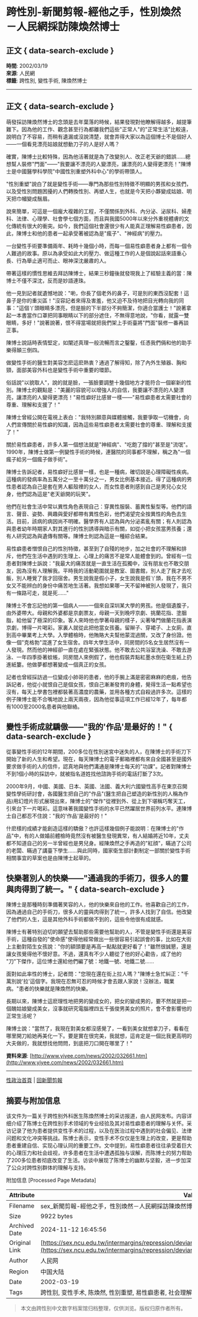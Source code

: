 # 跨性別-新聞剪報-經他之手，性別煥然 －人民網採訪陳煥然博士

## 正文 { data-search-exclude }


**時間**: 2002/03/19  
**來源**: 人民網  
**標籤**: 跨性別, 變性手術, 陳煥然博士  

---

## 正文 { data-search-exclude }

萌發採訪陳煥然博士的念頭是去年葉落的時候，結果發現對他瞭解得越多，越提筆難下。因為他的工作、觀念甚至行為都離我們這些"正常人"的"正常生活"比較遠，說明白了不容易，而稍有遺漏或沒說清楚，就會弄得大家以為這個博士不是個好人 ——一個看見漂亮姑娘就想動刀子的人是好人嗎？

確實，陳博士比較特殊，因為他活著就是為了改變別人、改正老天爺的錯誤……總想幫人裝修"門面"——"我要讓不漂亮的人變漂亮，讓漂亮的人變得更漂亮！"陳博士是中國醫學科學院"中國性別重塑外科中心"的學術帶頭人。

"性別重塑"說白了就是變性手術——專門為那些性別特徵不明顯的男孩和女孩們，以及受性別問題困擾的人們轉換性別、再塑人生，也就是今天把小夥變成姑娘、明天把巾幗變成鬚眉。

說來簡單，可這是一個龐大複雜的工程，不僅關係到外科、內分泌、泌尿科、婦產科、法律、心理學、社會學七個方面，而且與我國5000年以來分外重視體膚的文化傳統有很大的衝突。如今，我們這個社會還很少有人能真正理解易性癖患者，因此，陳博士和他的患者一起承受著被認為是"瘋子"、"神經病"的壓力。

一台變性手術要準備兩年、耗時十幾個小時，而每一個易性癖患者身上都有一個令人難過的故事。原以為承受如此大的壓力、做這種工作的人是個說起話來語重心長、行為舉止適可而止、眼神深沈嚴肅的人。

帶著這樣的慣性思維去拜訪陳博士，結果三秒鐘後就發現我上了經驗主義的當：陳博士不僅不深沈，反而是妙語連珠。

他一見到記者就遺憾地說："喲，你長了個老外的鼻子，可是別的東西沒配套！這鼻子是你的重災區！"沒容記者來得及害羞，他又迫不及待地把目光轉向我的同事："這個丫頭眼睛多漂亮，但是臉的下半部分不夠簡潔，你適合當護士！"說著拿起一本書當作口罩把同事眼睛以下的部分遮住，不無得意地說，"你看，就露一雙眼睛，多好！"說著說著，恨不得當場就把我們架上手術臺將"門面"裝修一番再談正事。

陳博士說話時表情堅定，如闡述真理一般流暢而言之鑿鑿，任憑我們倆和他的助手樂得顛三倒四。

做變性手術的醫生對美容怎麽這麽熱衷？通過了解得知，除了內外生殖器、胸和頸，面部美容外科也是變性手術中重要的環節。

俗話說"以貌取人"，說的就是臉，一張臉要調整十幾個地方才能符合一個嶄新的性別。陳博士的觀點是："美麗的容貌可以增強人的自信，我要讓不漂亮的人變漂亮，讓漂亮的人變得更漂亮！"易性癖好比感冒一樣——"易性癖患者太需要社會的尊重、理解和支援了！"

陳博士曾經公開在電視上表白："我特別願意與媒體接觸，我要爭取一切機會，向人們宣傳關於易性癖的知識，因為這些易性癖患者太需要社會的尊重、理解和支援了！"

關於易性癖患者，許多人第一個想法就是"神經病"、"吃飽了撐的"甚至是"流氓"。1990年，陳博士做第一例變性手術的時候，連醫院的同事都不理解，稱之為"一個瘋子給另一個瘋子做手術"。

陳博士告訴記者，易性癖好比感冒一樣，也是一種病，確切說是心理障礙性疾病。這種病的發病率為五萬分之一至十萬分之一，男女比例基本接近。得了這種病的男性患者認為自己是套在男人軀殼裡的女人，而女性患者則感到自己是男兒心女兒身，他們認為這是"老天爺開的玩笑"。

他們在社會生活中常以異性角色表現自己：穿異性服裝、蓄異性髮型等。他們的語言、聲音、姿勢、興趣與愛好都帶有異性色彩，他們渴望完全按異性的角色去生活。目前，該病的病因尚不明確。醫學界有人認為與內分泌紊亂有關；有人則認為與患者幼年時期家人對其進行的性別誘導與暗示有關，如從小把女孩當男孩養；還有人研究認為與遺傳有關等。陳博士則認為這是一種綜合結果。

易性癖患者憎恨自己的性別特徵，甚至到了自殘的地步，加之社會的不理解和排斥，他們在生活中遇到的生理上、心理上的痛苦不是常人能體會到的。曾經有一位患者對陳博士訴說："我最大的痛苦就是一直生活在孤獨中，沒有朋友也不敢交朋友，因為沒有人理解我。平時我的活動範圍就是教室、圖書館，別人走了我才去吃飯，別人睡覺了我才回宿舍。男生說我是假小子，女生說我是假丫頭，我在不男不女又不能辨白的身份中痛苦地生活著。我想如果哪一天不留神被別人發現了，我只有一條路可走，就是死……"

陳博士不會忘記他的第一個病人——一個來自深圳某大學的男孩。他是個遺腹子，由外婆帶大。母親和外婆都是京劇票友，母親一天到晚哼京劇、挑蘭花指、塗胭脂，給他留了極深的印象。客人來時他也學著母親的樣子，尖著嗓門做蘭花指表演京劇，博得一片喝彩。家裏人就從此把他當女孩養。留辮子、穿裙子、上女廁，直到高中畢業考上大學。入學體檢時，他賄賂大夫幫他蒙混過關，又改了身份證。他像一個"克格勃"混進了女生宿舍。四年大學生活中，同房間的5名女生居然沒有一人發現。然而他的神經卻一直在處在緊張狀態。他不敢去公共浴室洗澡、不敢去游泳、一年四季掛著蚊帳，同房間人來例假了，他也假裝弄點紅墨水倒在衛生紙上扔進紙簍。他做夢都想著變成一個真正的女孩。

記者也曾經採訪過一位變成小帥哥的患者，他的手腕上滿是密密麻麻的疤痕，他告訴記者，他從小就恨自己是個女孩，恨自己漸漸發育的身體，覺得生活一點希望也沒有，每天上學書包裡都裝著高濃度的農藥，並用各種方式自殺過許多次。這樣的例子陳博士能不合嘴地說上兩天兩夜，因為他從事這項工作已經12年了，每年都有1000至2000名患者與他聯絡。

## 變性手術成就驕傲——"我的'作品'是最好的！" { data-search-exclude }

從事變性手術的12年期間，200多位在性別迷宮中迷失的人，在陳博士的手術刀下開始了新的人生和希望。現在，每天陳博士的電子郵箱裡都有來自全國甚至是國外要求做手術的人的信件，認真地與他們溝通是陳博士每天的"功課"。記者對陳博士不到1個小時的採訪中，就被指名道姓找他諮詢手術的電話打斷了3次。

2000年9月，中國、美國、日本、英國、法國、義大利六國變性高手在東京召開變性學術研討會，各國醫生把自己的"作品"(醫生把自己塑造的新性別的人稱為作品)用幻燈片形式展現出來，陳博士的"傑作"從裡到外、從上到下堪稱巧奪天工，引來台下一片喝彩。這意味著我國變性手術的水平已然躍居世界前列水平。連陳博士自己都忍不住說："我的'作品'是最好的！"

什麽樣的成績才能創造這樣的驕傲？也許這樣幾個例子能說明：在陳博士的"作品"中，有的人做婚前體檢時竟然沒有被醫生發現異常，有人結婚將近10年，丈夫都不知道自己的另一半曾經也是男兒身。經陳煥然之手再造的"紅顔"，瞞過了公司的老闆、瞞過了講臺下學生……與此同時，國家衛生部計劃制定一部關於變性手術相關事宜的草案也是由陳博士起草的。

## 快樂著別人的快樂——"通過我的手術刀，很多人的靈與肉得到了統一。" { data-search-exclude }

陳博士是那種時刻準備著笑容的人，他的快樂來自他的工作。他喜歡自己的工作，因為通過自己的手術刀，很多人的靈與肉得到了統一，許多人找到了自信。他改變了他們的人生，這是其他外科手術都做不到的，這些令他很有成就感。

陳博士有著特別迫切的願望去幫助那些需要他幫助的人，不管是變性手術還是美容手術，這種自發的"使命感"使得他經常做出一些很容易引起誤會的事，比如在大街上主動對陌生女孩說："你的額頭要是再高一點點就更好看了！"雖然很誠懇，還是讓女孩覺得他不懷好意。不過，還真有不少人聽從了他的好心勸告，成了他的 "刀"下傑作，這位博士還給他們編了號：地鐵一號、地鐵二號……

面對如此率性的博士，記者問："您現在還在街上拉人嗎？"陳博士急忙糾正："千萬別說'拉'這個字。我現在忍無可忍的時候才會去跟人家說！沒辦法，職業病。"患者的快樂就是陳煥然的快樂。

長期以來，陳博士這麽理性地把男的變成女的，把女的變成男的，要不然就是把一個醜姑娘變成美女，沒事就研究電腦裡四五千張俊男美女的照片，會不會影響他的正常生活呢？

陳博士說："當然了，我現在對美女都沒感覺了，一看到美女就想拿刀子，看看在哪里開刀給她再美化一下。要是實在很完美，我就想，這肯定是一個比我更高明的大夫做的，我就想找他問問，到底把刀口開在哪里了！"

**資料來源**: [http://www.yiyee.com/news/2002/032661.htm](http://www.yiyee.com/news/2002/032661.htm)

---

[性政治首頁](../../index.html)  |  [回新聞剪報](../news.html)

## 摘要与附加信息

<!-- tcd_abstract -->
该文件为一篇关于跨性别外科医生陈煥然博士的采访报道，由人民网发布。内容详细介绍了陈博士在跨性别手术领域的专业经验及其对易性癖患者的理解与关怀。采访记录了他为患者提供变性手术的过程，以及在医治过程中遇到的社会偏见、法律问题和文化冲突等挑战。陈博士表示，变性手术不仅仅是生理上的改变，更是帮助患者重建自信、实现心理认同的重要工作。文中提到，易性癖患者往往承受着巨大的心理压力和社会歧视，许多患者在生活中遭遇孤独与误解，而陈博士的努力帮助了200多位患者彻底改变了生活。访谈中展现了陈博士的幽默与坚毅，进一步加深了公众对跨性别群体的理解与支持。
<!-- tcd_abstract_end -->

附加信息 [Processed Page Metadata]

| Attribute       | Value                                  |
|-----------------|----------------------------------------|
| Filename        | sex_新聞剪報-經他之手，性別煥然－人民網採訪陳煥然博士.md                             |
| Size            | 9922 bytes                           |
| Archived Date   | 2024-11-12 16:45:56                             |
| Original Link   | [https://sex.ncu.edu.tw/intermargins/repression/deviant/transgender2/newsroom/newsroom_4_China8.html](https://sex.ncu.edu.tw/intermargins/repression/deviant/transgender2/newsroom/newsroom_4_China8.html)                       |
| Author          | 人民网                               |
| Region          | 中国大陆                               |
| Date            | 2002-03-19                                 |
| Tags            | 跨性别, 变性手术, 陈煥然, 性别重塑, 易性癖患者, 社会理解, 法律政策                                 |
>
> 本文由跨性别中文数字档案馆归档整理，仅供浏览。版权归原作者所有。
>